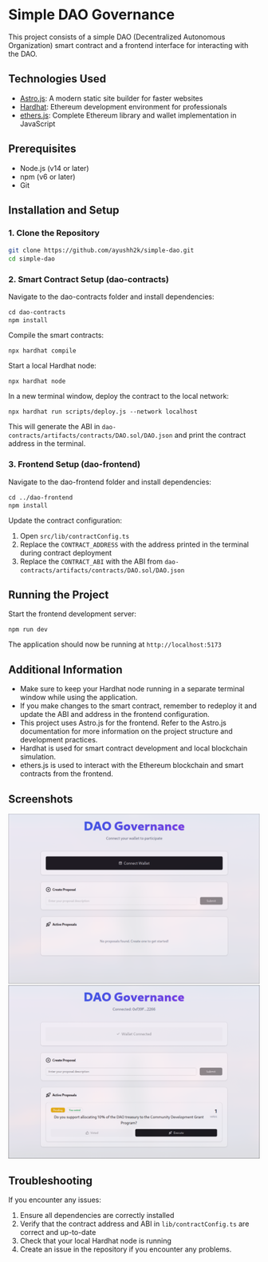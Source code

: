 # Simple DAO Governance

This project consists of a simple DAO (Decentralized Autonomous Organization) smart contract and a frontend interface for interacting with the DAO.

## Technologies Used

- [Astro.js](https://astro.build/): A modern static site builder for faster websites
- [Hardhat](https://hardhat.org/): Ethereum development environment for professionals
- [ethers.js](https://docs.ethers.io/v5/): Complete Ethereum library and wallet implementation in JavaScript

## Prerequisites

- Node.js (v14 or later)
- npm (v6 or later)
- Git

## Installation and Setup

### 1. Clone the Repository

```bash
git clone https://github.com/ayushh2k/simple-dao.git
cd simple-dao
```

### 2. Smart Contract Setup (dao-contracts)

Navigate to the dao-contracts folder and install dependencies:

```shellscript
cd dao-contracts
npm install
```

Compile the smart contracts:

```shellscript
npx hardhat compile
```

Start a local Hardhat node:

```shellscript
npx hardhat node
```

In a new terminal window, deploy the contract to the local network:

```shellscript
npx hardhat run scripts/deploy.js --network localhost
```

This will generate the ABI in `dao-contracts/artifacts/contracts/DAO.sol/DAO.json` and print the contract address in the terminal.

### 3. Frontend Setup (dao-frontend)

Navigate to the dao-frontend folder and install dependencies:

```shellscript
cd ../dao-frontend
npm install
```

Update the contract configuration:

1. Open `src/lib/contractConfig.ts`
2. Replace the `CONTRACT_ADDRESS` with the address printed in the terminal during contract deployment
3. Replace the `CONTRACT_ABI` with the ABI from `dao-contracts/artifacts/contracts/DAO.sol/DAO.json`


## Running the Project

Start the frontend development server:

```shellscript
npm run dev
```

The application should now be running at `http://localhost:5173`

## Additional Information

- Make sure to keep your Hardhat node running in a separate terminal window while using the application.
- If you make changes to the smart contract, remember to redeploy it and update the ABI and address in the frontend configuration.
- This project uses Astro.js for the frontend. Refer to the Astro.js documentation for more information on the project structure and development practices.
- Hardhat is used for smart contract development and local blockchain simulation.
- ethers.js is used to interact with the Ethereum blockchain and smart contracts from the frontend.

## Screenshots

![home](./assets/screenshots/homepage.png)
![sample-proposal](./assets/screenshots/sample-proposal.png)

## Troubleshooting

If you encounter any issues:

1. Ensure all dependencies are correctly installed
2. Verify that the contract address and ABI in `lib/contractConfig.ts` are correct and up-to-date
3. Check that your local Hardhat node is running
4. Create an issue in the repository if you encounter any problems.